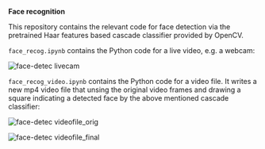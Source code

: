 **Face recognition**

This repository contains the relevant code for face detection via the pretrained Haar features based cascade classifier provided by OpenCV.

`face_recog.ipynb` contains the Python code for a live video, e.g. a webcam:

![face-detec livecam](https://github.com/d-kleine/face_recognition_webcam/blob/main/face_recog_webcam.gif)


`face_recog_video.ipynb` contains the Python code for a video file. It writes a new mp4 video file that unsing the original video frames and drawing a square indicating a detected face by the above mentioned cascade classifier:

![face-detec videofile_orig](https://github.com/d-kleine/face_recognition_webcam/blob/main/face_recog_video1.gif)

![face-detec videofile_final](https://github.com/d-kleine/face_recognition_webcam/blob/main/face_recog_video2.gif) 
